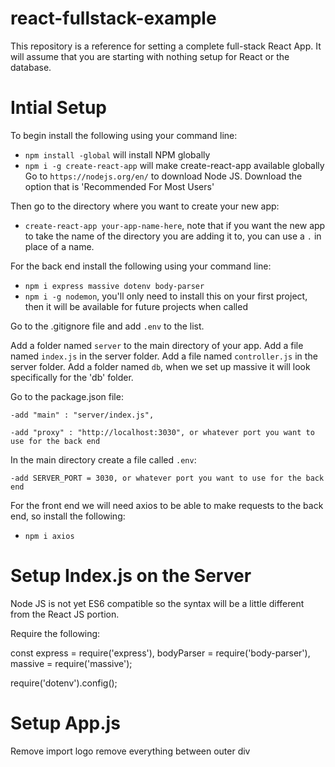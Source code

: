 # react-fullstack-example
This repository is a reference for setting a complete full-stack React App.  It will assume that you are starting with nothing setup for React or the database.
# Intial Setup
To begin install the following using your command line:
* `npm install -global` will install NPM globally
* `npm i -g create-react-app` will make create-react-app available globally
Go to `https://nodejs.org/en/` to download Node JS.  Download the option that is 'Recommended For Most Users'

Then go to the directory where you want to create your new app:
* `create-react-app your-app-name-here`, note that if you want the new app to take the name of the directory you are adding it to, you can use a `.` in place of a name.

For the back end install the following using your command line:
* `npm i express massive dotenv body-parser`
* `npm i -g nodemon`, you'll only need to install this on your first project, then it will be available for future projects when called

Go to the .gitignore file and add `.env` to the list.

Add a folder named `server` to the main directory of your app.
Add a file named `index.js` in the server folder.
Add a file named `controller.js` in the server folder.
Add a folder named `db`, when we set up massive it will look specifically for the 'db' folder.

Go to the package.json file:

    -add "main" : "server/index.js",

    -add "proxy" : "http://localhost:3030", or whatever port you want to use for the back end

In the main directory create a file called `.env`:

    -add SERVER_PORT = 3030, or whatever port you want to use for the back end

For the front end we will need axios to be able to make requests to the back end, so install the following:
* `npm i axios`

# Setup Index.js on the Server
Node JS is not yet ES6 compatible so the syntax will be a little different from the React JS portion.

Require the following:

const express = require('express'),
bodyParser = require('body-parser'),
massive = require('massive');

require('dotenv').config();

# Setup App.js
Remove import logo
remove everything between outer div